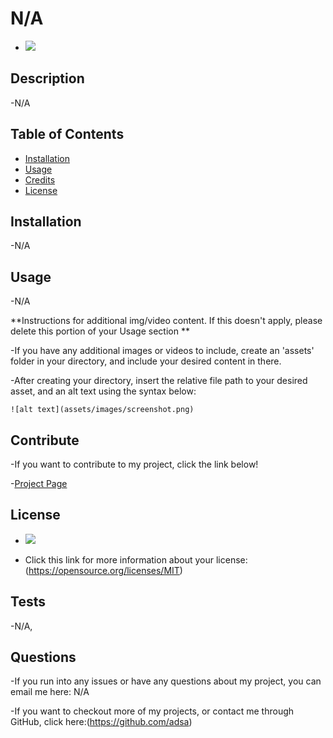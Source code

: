 
# N/A

- <img src="https://img.shields.io/badge/License-MIT-blue" />

## Description

-N/A


## Table of Contents 


- [Installation](#installation)
- [Usage](#usage)
- [Credits](#credits)
- [License](#license)

## Installation

-N/A


## Usage

-N/A

**Instructions for additional img/video content. If this doesn't apply, please delete this portion of your Usage section **

-If you have any additional images or videos to include, create an 'assets' folder in your directory,
and include your desired content in there.

-After creating your directory, insert the relative file path to your desired asset, and an alt text using the syntax below:

    
    ![alt text](assets/images/screenshot.png)



    

## Contribute

-If you want to contribute to my project, click the link below!

-[Project Page](N/A) 

## License

- <img src="https://img.shields.io/badge/License-MIT-blue" />

- Click this link for more information about your license: (https://opensource.org/licenses/MIT)


## Tests

  

-N/A,


## Questions

-If you run into any issues or have any questions about my project, you can email me here: N/A

-If you want to checkout more of my projects, or contact me through GitHub, click here:(https://github.com/adsa) 



    